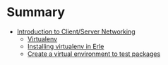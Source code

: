 # Summary

* [Introduction to Client/Server Networking](introduction_to_clientserver/README.md)
   * [Virtualenv](introduction_to_clientserver/virtualenv.md)
   * [Installing virtualenv in Erle](introduction_to_clientserver/installing_virtualenv_in_erle.md)
   * [Create a virtual environment to test  packages](introduction_to_clientserver/create_a_virtual_environment_to_test__packages.md)

